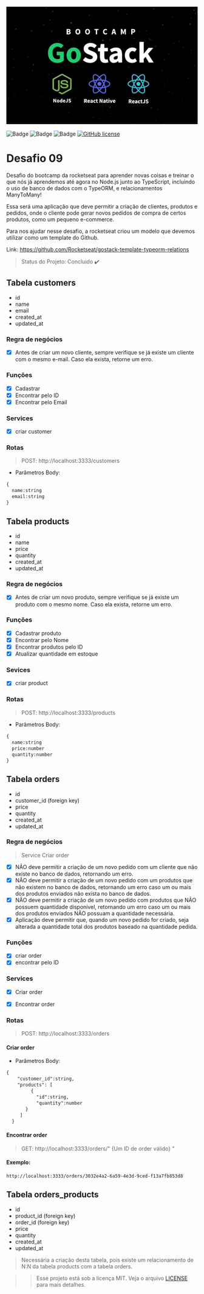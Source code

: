 <p align="center">
  <img src="src/images/01.jpg"/>
</p>

![Badge](https://img.shields.io/github/issues/Matheus-SS/desafio-09)
![Badge](https://img.shields.io/github/forks/Matheus-SS/desafio-09)
![Badge](https://img.shields.io/github/stars/Matheus-SS/desafio-09)
[![GitHub license](https://img.shields.io/github/license/Matheus-SS/desafio-09?style=plastic)](https://github.com/Matheus-SS/desafio-09/blob/master/LICENSE)


# Desafio 09
Desafio do bootcamp da rocketseat para aprender novas coisas e treinar o que nós já aprendemos até agora no Node.js junto ao TypeScript, incluindo o uso de banco de dados com o TypeORM, e relacionamentos ManyToMany!

Essa será uma aplicação que deve permitir a criação de clientes, produtos e pedidos, onde o cliente pode gerar novos pedidos de compra de certos produtos, como um pequeno e-commerce.

Para nos ajudar nesse desafio, a rocketseat criou um modelo que devemos utilizar como um template do Github.

Link: https://github.com/Rocketseat/gostack-template-typeorm-relations


> Status do Projeto: Concluido :heavy_check_mark:

## Tabela customers

- id
- name
- email
- created_at
- updated_at

### Regra de negócios
- [x] Antes de criar um novo cliente, sempre verifique se já existe um cliente com o mesmo e-mail. Caso ela exista, retorne um erro.

### Funções
- [x] Cadastrar
- [x] Encontrar pelo ID
- [x] Encontrar pelo Email

### Services
- [x] criar customer

### Rotas
> POST: http://localhost:3333/customers

- Parâmetros Body:
```
{
  name:string
  email:string
}
```


## Tabela products

- id
- name
- price
- quantity
- created_at
- updated_at


### Regra de negócios
- [x] Antes de criar um novo produto, sempre verifique se já existe um produto com o mesmo nome. Caso ela exista, retorne um erro.

### Funções
- [x] Cadastrar produto
- [x] Encontrar pelo Nome
- [x] Encontrar produtos pelo ID
- [x] Atualizar quantidade em estoque

### Sevices
- [x] criar product

### Rotas
> POST: http://localhost:3333/products

- Parâmetros Body:
```
{
  name:string
  price:number
  quantity:number
}
```

## Tabela orders

- id
- customer_id (foreign key)
- price
- quantity
- created_at
- updated_at


### Regra de negócios
 > Service Criar order
- [x] NÃO deve permitir a criação de um novo pedido com um cliente que não existe no banco de dados, retornando um erro.
- [x] NÃO deve permitir a criação de um novo pedido com um produtos que não existem no banco de dados, retornando um erro caso um ou mais dos produtos enviados não exista no banco de dados.
- [x] NÃO deve permitir a criação de um novo pedido com produtos que NÃO possuem quantidade disponível, retornando um erro caso um ou mais dos produtos enviados NÃO possuam a quantidade necessária.
- [x] Aplicação deve permitir que, quando um novo pedido for criado, seja alterada a quantidade total dos produtos baseado na quantidade pedida.

### Funções
- [x] criar order
- [x] encontrar pelo ID

### Services
- [x] Criar order
- [x] Encontrar order


### Rotas
> POST: http://localhost:3333/orders

#### Criar order
- Parâmetros Body:
```
{
	"customer_id":string,
	"products": [
		 {
		   "id":string,
		   "quantity":number
	   }
	 ]
  }
```
#### Encontrar order
> GET: http://localhost:3333/orders/" {Um ID de order válido} "

#### Exemplo:
```
http://localhost:3333/orders/3032e4a2-6a59-4e3d-9ced-f13a7fb853d8
```


## Tabela orders_products

- id
- product_id (foreign key)
- order_id (foreign key)
- price
- quantity
- created_at
- updated_at

> Necessária a criação desta tabela, pois existe um relacionamento de N:N da tabela products com a tabela orders.


>> Esse projeto está sob a licença MIT. Veja o arquivo [LICENSE](https://github.com/Matheus-SS/desafio-09/blob/master/LICENSE) para mais detalhes.
